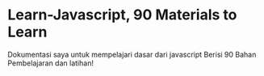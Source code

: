 # Learn-Javascript, 90 Materials to Learn

Dokumentasi saya untuk mempelajari dasar dari javascript
Berisi 90 Bahan Pembelajaran dan latihan!
